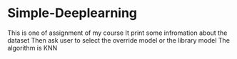 # Simple-Deeplearning
This is one of assignment of my course
It print some infromation about the dataset
Then ask user to select the override model or the library model
The algorithm is KNN

